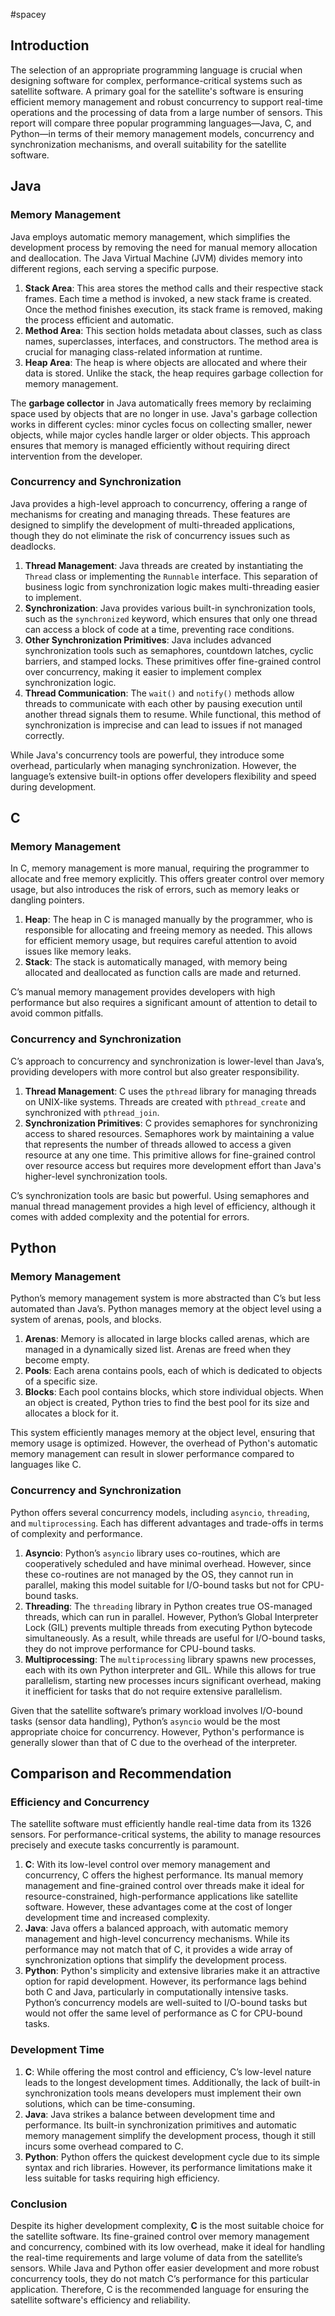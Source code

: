 #spacey 

## Introduction

The selection of an appropriate programming language is crucial when designing software for complex, performance-critical systems such as satellite software. A primary goal for the satellite's software is ensuring efficient memory management and robust concurrency to support real-time operations and the processing of data from a large number of sensors. This report will compare three popular programming languages—Java, C, and Python—in terms of their memory management models, concurrency and synchronization mechanisms, and overall suitability for the satellite software.

## Java

### Memory Management

Java employs automatic memory management, which simplifies the development process by removing the need for manual memory allocation and deallocation. The Java Virtual Machine (JVM) divides memory into different regions, each serving a specific purpose.

1. **Stack Area**: This area stores the method calls and their respective stack frames. Each time a method is invoked, a new stack frame is created. Once the method finishes execution, its stack frame is removed, making the process efficient and automatic.
2. **Method Area**: This section holds metadata about classes, such as class names, superclasses, interfaces, and constructors. The method area is crucial for managing class-related information at runtime.
3. **Heap Area**: The heap is where objects are allocated and where their data is stored. Unlike the stack, the heap requires garbage collection for memory management.

The **garbage collector** in Java automatically frees memory by reclaiming space used by objects that are no longer in use. Java's garbage collection works in different cycles: minor cycles focus on collecting smaller, newer objects, while major cycles handle larger or older objects. This approach ensures that memory is managed efficiently without requiring direct intervention from the developer.

### Concurrency and Synchronization

Java provides a high-level approach to concurrency, offering a range of mechanisms for creating and managing threads. These features are designed to simplify the development of multi-threaded applications, though they do not eliminate the risk of concurrency issues such as deadlocks.

1. **Thread Management**: Java threads are created by instantiating the `Thread` class or implementing the `Runnable` interface. This separation of business logic from synchronization logic makes multi-threading easier to implement.
2. **Synchronization**: Java provides various built-in synchronization tools, such as the `synchronized` keyword, which ensures that only one thread can access a block of code at a time, preventing race conditions.
3. **Other Synchronization Primitives**: Java includes advanced synchronization tools such as semaphores, countdown latches, cyclic barriers, and stamped locks. These primitives offer fine-grained control over concurrency, making it easier to implement complex synchronization logic.
4. **Thread Communication**: The `wait()` and `notify()` methods allow threads to communicate with each other by pausing execution until another thread signals them to resume. While functional, this method of synchronization is imprecise and can lead to issues if not managed correctly.

While Java's concurrency tools are powerful, they introduce some overhead, particularly when managing synchronization. However, the language’s extensive built-in options offer developers flexibility and speed during development.

## C

### Memory Management

In C, memory management is more manual, requiring the programmer to allocate and free memory explicitly. This offers greater control over memory usage, but also introduces the risk of errors, such as memory leaks or dangling pointers.

1. **Heap**: The heap in C is managed manually by the programmer, who is responsible for allocating and freeing memory as needed. This allows for efficient memory usage, but requires careful attention to avoid issues like memory leaks.
2. **Stack**: The stack is automatically managed, with memory being allocated and deallocated as function calls are made and returned.

C’s manual memory management provides developers with high performance but also requires a significant amount of attention to detail to avoid common pitfalls.

### Concurrency and Synchronization

C’s approach to concurrency and synchronization is lower-level than Java’s, providing developers with more control but also greater responsibility.

1. **Thread Management**: C uses the `pthread` library for managing threads on UNIX-like systems. Threads are created with `pthread_create` and synchronized with `pthread_join`.
2. **Synchronization Primitives**: C provides semaphores for synchronizing access to shared resources. Semaphores work by maintaining a value that represents the number of threads allowed to access a given resource at any one time. This primitive allows for fine-grained control over resource access but requires more development effort than Java's higher-level synchronization tools.

C’s synchronization tools are basic but powerful. Using semaphores and manual thread management provides a high level of efficiency, although it comes with added complexity and the potential for errors.

## Python

### Memory Management

Python’s memory management system is more abstracted than C’s but less automated than Java’s. Python manages memory at the object level using a system of arenas, pools, and blocks.

1. **Arenas**: Memory is allocated in large blocks called arenas, which are managed in a dynamically sized list. Arenas are freed when they become empty.
2. **Pools**: Each arena contains pools, each of which is dedicated to objects of a specific size.
3. **Blocks**: Each pool contains blocks, which store individual objects. When an object is created, Python tries to find the best pool for its size and allocates a block for it.

This system efficiently manages memory at the object level, ensuring that memory usage is optimized. However, the overhead of Python's automatic memory management can result in slower performance compared to languages like C.

### Concurrency and Synchronization

Python offers several concurrency models, including `asyncio`, `threading`, and `multiprocessing`. Each has different advantages and trade-offs in terms of complexity and performance.

1. **Asyncio**: Python’s `asyncio` library uses co-routines, which are cooperatively scheduled and have minimal overhead. However, since these co-routines are not managed by the OS, they cannot run in parallel, making this model suitable for I/O-bound tasks but not for CPU-bound tasks.
2. **Threading**: The `threading` library in Python creates true OS-managed threads, which can run in parallel. However, Python’s Global Interpreter Lock (GIL) prevents multiple threads from executing Python bytecode simultaneously. As a result, while threads are useful for I/O-bound tasks, they do not improve performance for CPU-bound tasks.
3. **Multiprocessing**: The `multiprocessing` library spawns new processes, each with its own Python interpreter and GIL. While this allows for true parallelism, starting new processes incurs significant overhead, making it inefficient for tasks that do not require extensive parallelism.

Given that the satellite software’s primary workload involves I/O-bound tasks (sensor data handling), Python’s `asyncio` would be the most appropriate choice for concurrency. However, Python's performance is generally slower than that of C due to the overhead of the interpreter.

## Comparison and Recommendation

### Efficiency and Concurrency

The satellite software must efficiently handle real-time data from its 1326 sensors. For performance-critical systems, the ability to manage resources precisely and execute tasks concurrently is paramount.

1. **C**: With its low-level control over memory management and concurrency, C offers the highest performance. Its manual memory management and fine-grained control over threads make it ideal for resource-constrained, high-performance applications like satellite software. However, these advantages come at the cost of longer development time and increased complexity.
2. **Java**: Java offers a balanced approach, with automatic memory management and high-level concurrency mechanisms. While its performance may not match that of C, it provides a wide array of synchronization options that simplify the development process.
3. **Python**: Python's simplicity and extensive libraries make it an attractive option for rapid development. However, its performance lags behind both C and Java, particularly in computationally intensive tasks. Python’s concurrency models are well-suited to I/O-bound tasks but would not offer the same level of performance as C for CPU-bound tasks.

### Development Time

1. **C**: While offering the most control and efficiency, C’s low-level nature leads to the longest development times. Additionally, the lack of built-in synchronization tools means developers must implement their own solutions, which can be time-consuming.
2. **Java**: Java strikes a balance between development time and performance. Its built-in synchronization primitives and automatic memory management simplify the development process, though it still incurs some overhead compared to C.
3. **Python**: Python offers the quickest development cycle due to its simple syntax and rich libraries. However, its performance limitations make it less suitable for tasks requiring high efficiency.

### Conclusion

Despite its higher development complexity, **C** is the most suitable choice for the satellite software. Its fine-grained control over memory management and concurrency, combined with its low overhead, make it ideal for handling the real-time requirements and large volume of data from the satellite’s sensors. While Java and Python offer easier development and more robust concurrency tools, they do not match C’s performance for this particular application. Therefore, C is the recommended language for ensuring the satellite software's efficiency and reliability.